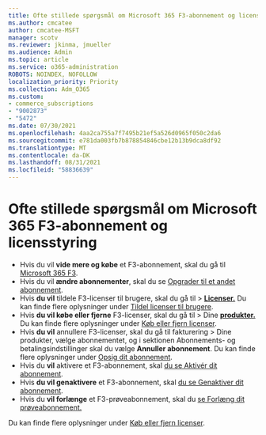 ```yaml
---
title: Ofte stillede spørgsmål om Microsoft 365 F3-abonnement og licensstyring
ms.author: cmcatee
author: cmcatee-MSFT
manager: scotv
ms.reviewer: jkinma, jmueller
ms.audience: Admin
ms.topic: article
ms.service: o365-administration
ROBOTS: NOINDEX, NOFOLLOW
localization_priority: Priority
ms.collection: Adm_O365
ms.custom:
- commerce_subscriptions
- "9002873"
- "5472"
ms.date: 07/30/2021
ms.openlocfilehash: 4aa2ca755a7f7495b21ef5a526d0965f050c2da6
ms.sourcegitcommit: e781da003fb7b878854846cbe12b13b9dca8df92
ms.translationtype: MT
ms.contentlocale: da-DK
ms.lasthandoff: 08/31/2021
ms.locfileid: "58836639"
---
```

# <a name="microsoft-365-f3-subscription-and-license-management-faq"></a>Ofte stillede spørgsmål om Microsoft 365 F3-abonnement og licensstyring

- Hvis du vil **vide mere og købe** et F3-abonnement, skal du gå til [Microsoft 365 F3](https://www.microsoft.com/microsoft-365/microsoft-365-enterprise-f3?activetab=pivot%3aoverviewtab).
- Hvis du vil **ændre abonnementer**, skal du se [Opgrader til et andet abonnement](https://docs.microsoft.com/microsoft-365/commerce/subscriptions/upgrade-to-different-plan).
- Hvis **du vil** tildele F3-licenser til brugere, skal du gå til > **[Licenser.](https://go.microsoft.com/fwlink/p/?linkid=842264)** Du kan finde flere oplysninger under [Tildel licenser til brugere](https://docs.microsoft.com/microsoft-365/admin/manage/assign-licenses-to-users).
- Hvis **du vil købe eller fjerne** F3-licenser, skal du gå til > Dine **[produkter.](https://go.microsoft.com/fwlink/p/?linkid=842054)** Du kan finde flere oplysninger under [Køb eller fjern licenser](https://docs.microsoft.com/microsoft-365/commerce/licenses/buy-licenses#buy-or-remove-licenses-for-your-business-subscription).
- Hvis **du vil** annullere F3-licenser, skal du gå til fakturering  > Dine produkter, vælge abonnementet, og i sektionen Abonnements- og betalingsindstillinger skal du vælge **Annuller abonnement**. **[](https://go.microsoft.com/fwlink/p/?linkid=842054)** Du kan finde flere oplysninger under [Opsig dit abonnement](https://docs.microsoft.com/microsoft-365/commerce/subscriptions/cancel-your-subscription).
- Hvis du **vil** aktivere et F3-abonnement, skal [du se Aktivér dit abonnement](https://docs.microsoft.com/alchemyinsights/activate-your-office-365-subscription).
- Hvis **du vil genaktivere** et F3-abonnement, skal [du se Genaktiver dit abonnement](https://docs.microsoft.com/alchemyinsights/reactivate-your-subscription).
- Hvis du **vil forlænge** et F3-prøveabonnement, skal du [se Forlæng dit prøveabonnement.](https://docs.microsoft.com/microsoft-365/commerce/extend-your-trial)

Du kan finde flere oplysninger under [Køb eller fjern licenser](https://docs.microsoft.com/microsoft-365/commerce/licenses/buy-licenses).